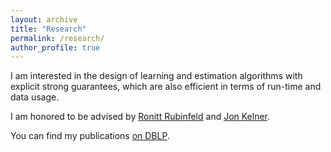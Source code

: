 ```yaml
---
layout: archive
title: "Research"
permalink: /research/
author_profile: true
---
```


I am interested in the design of learning and estimation algorithms with explicit strong guarantees, which are also efficient in terms of run-time and data usage.

I am honored to be advised by [Ronitt Rubinfeld](https://people.csail.mit.edu/ronitt/) and [Jon Kelner](https://math.mit.edu/~kelner/).

You can find my publications [on DBLP](https://dblp.uni-trier.de/pid/239/5088.html).

<!--

{% include base_path %}

{% for post in site.publications reversed %}
  {% include archive-single.html %}
{% endfor %}
-->
